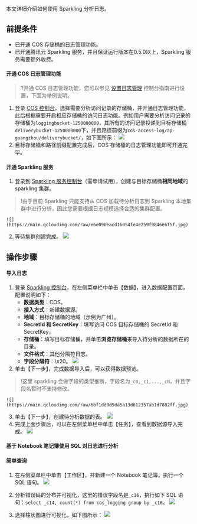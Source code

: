本文详细介绍如何使用 Sparkling 分析日志。

## 前提条件

- 已开通 COS 存储桶的日志管理功能。
- 已开通腾讯云 Sparkling 服务，并且保证运行版本在0.5.0以上，Sparkling 服务需要额外收费。

#### 开通 COS 日志管理功能

> ?开通 COS 日志管理功能，您可以参见 [设置日志管理](https://cloud.tencent.com/document/product/436/17040) 控制台指南进行设置，下面为举例说明。

1. 登录 [COS 控制台](https://console.cloud.tencent.com/cos5)，选择需要分析访问记录的存储桶，并开通日志管理功能，此后根据需要开启相应存储桶的访问日志功能。例如用户需要分析访问记录的存储桶为`loggingbucket-1250000000`，其所有的访问记录投递到目标存储桶`deliverybucket-1250000000`下，并且路径前缀为`cos-access-log/ap-guangzhou/deliverybucket/`，如下图所示：
![](https://main.qcloudimg.com/raw/ddc7080d779cf8bbe86ec20d121e2576.png)
2. 目标存储桶和路径前缀配置完成后，COS 存储桶的日志管理功能即可开通完毕。

#### 开通 Sparkling 服务

1. 登录到 [Sparkling 服务控制台](https://console.cloud.tencent.com/sparkling)（需申请试用），创建与目标存储桶**相同地域**的 sparkling 集群。
> !由于目前 Sparkling 只能支持从 COS 加载待分析日志到 Sparkling 本地集群中进行分析，因此您需要根据日志规模选择合适的集群配置。

	![](https://main.qcloudimg.com/raw/e6e09beacd16054fe4e259f9846e6f5f.jpg)
2. 等待集群创建完成。
![](https://main.qcloudimg.com/raw/fa2c2b84b799a044767b19cbb0b2cbec.png)

## 操作步骤


#### 导入日志

1. 登录 [Sparkling 控制台](https://console.cloud.tencent.com/sparkling)，在左侧菜单栏中单击【数据】，进入数据配置页面，配置说明如下：
	- **数据类型**：COS。
	- **接入方式**：新建数据源。
	- **地域**：目标存储桶的地域（示例为广州）。
	- **SecretId 和 SecretKey**：填写访问 COS 目标存储桶的 SecretId 和 SecretKey。
	- **存储桶**：填写目标存储桶，并单击**浏览存储桶**来导入待分析的数据所在的目录。
	- **文件格式**：其他分隔符日志。
	- **字段分隔符**：\x20。
	![](https://main.qcloudimg.com/raw/34e18484024f70a0dc96aabbf6abbf2b.jpg)
2. 单击【下一步】，完成数据导入后，可以获得数据预览。
> !这里 sparkling 会做字段的类型推断，字段名为`_c0,_c1,...,_cN`，并且字段名暂时不支持修改。

	![](https://main.qcloudimg.com/raw/6bf1dd9d5da5a13d612357ab1d7882ff.jpg)

3. 单击【下一步】，创建待分析数据的表。
	 ![](https://main.qcloudimg.com/raw/d0ab0d04aef2738f711945b7e5731ac0.png)
4. 完成上面步骤后，可以在左侧菜单栏中单击【任务】，查看到数据源导入完成。
![](https://main.qcloudimg.com/raw/655a5b8071bd8ffe3defc809976167a0.png)

#### 基于 Notebook 笔记簿使用 SQL 对日志进行分析

#### 简单查询

1. 在左侧菜单栏中单击【工作区】，并新建一个 Notebook 笔记簿，执行一个 SQL 语句。
	 ![](https://main.qcloudimg.com/raw/35c7e2ec3c50db80dd410da70a8fc482.jpg)
2. 分析错误码的分布并可视化，这里的错误字段名是`_c16`，执行如下 SQL 语句：`select _c14, count(*) from cos_logging group by _c16`。
	 ![](https://main.qcloudimg.com/raw/48bbd07d3e1468b8c0c7300c88a3f98d.png)

3. 选择柱状图进行可视化，如下图所示：
   ![](https://main.qcloudimg.com/raw/630f7e6223a7894ba34b7595f67f4fe3.jpg)
